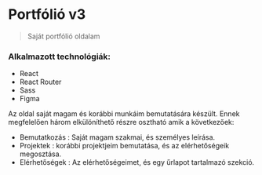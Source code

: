 # Portfólió v3
> Saját portfólió oldalam
### Alkalmazott technológiák:
* React
* React Router
* Sass
* Figma

Az oldal saját magam és korábbi munkáim bemutatására készült. Ennek megfelelően három elkülöníthető részre osztható amik a következőek:

- Bemutatkozás : Saját magam szakmai, és személyes leírása.
- Projektek : korábbi projektjeim bemutatása, és az elérhetőségeik megosztása.
- Elérhetőségek : Az elérhetőségeimet, és egy űrlapot tartalmazó szekció.
